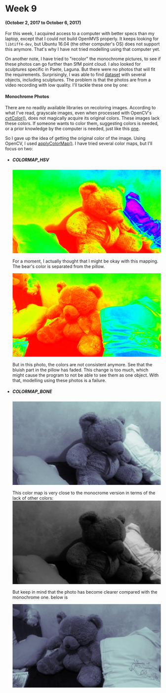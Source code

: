 # Week 9
#### (October 2, 2017 to October 6, 2017)

For this week, I acquired access to a computer with better specs than my laptop, except that I could not build OpenMVS properly. It keeps looking for ```libtiff4-dev```, but Ubuntu 16.04 (the other computer's OS) does not support this anymore. That's why I have not tried modelling using that computer yet.

On another note, I have tried to "recolor" the monochrome pictures, to see if these photos can go further than SfM point cloud. I also looked for sculptures specific in Paete, Laguna. But there were no photos that will fit the requirements. Surprisingly, I was able to find [dataset](http://redwood-data.org/3dscan/index.html) with several objects, including sculptures. The problem is that the photos are from a video recording with low quality. I'll tackle these one by one:

#### Monochrome Photos
There are no readily available libraries on recoloring images. According to what I've read, grayscale images, even when processed with OpenCV's [cvtColor()](http://docs.opencv.org/2.4/modules/imgproc/doc/miscellaneous_transformations.html), does not magically acquire its original colors. These images lack these colors. If someone wants to color them, suggesting colors is needed, or a prior knowledge by the computer is needed, just like this [one](https://news.developer.nvidia.com/easily-colorize-black-and-white-photos-with-ai/).

So I gave up the idea of getting the original color of the image. Using OpenCV, I used [applyColorMap()](http://docs.opencv.org/3.1.0/d3/d50/group__imgproc__colormap.html). I have tried several color maps, but I'll focus on two:
* ##### COLORMAP_HSV
  ![HSV](../Trials/images/hsv/P_20170923_174438_001.jpg)
  
  For a moment, I actually thought that I might be okay with this mapping. The bear's color is separated from the pillow.
  
  ![other HSV](../Trials/images/hsv/P_20170923_174438_027.jpg)
  
  But in this photo, the colors are not consistent anymore. See that the bluish part in the pillow has faded. This change is too much, which might cause the program to not be able to see them as one object. With that, modelling using these photos is a failure.
  
* ##### COLORMAP_BONE
  ![Bone](../Trials/images/bone/P_20170923_174438_001.jpg)
  
  This color map is very close to the monocrome version in terms of the lack of other colors:
  ![Gray](../Trials/images/mono/P_20170923_174438_001.jpg)
  
  But keep in mind that the photo has become clearer compared with the monochrome one. below is
  
  ![other Bone](../Trials/images/bone/P_20170923_174438_027.jpg)
